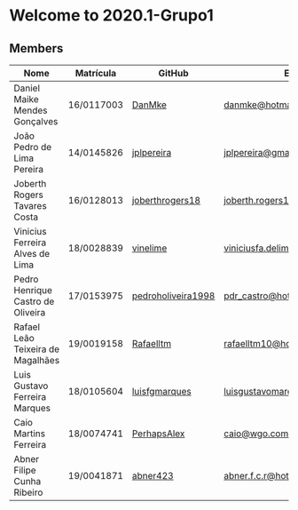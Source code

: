 # Welcome to 2020.1-Grupo1

## Members

| Nome                          | Matrícula  | GitHub             | Email                                | Papel |
|-------------------------------|------------|--------------------|--------------------------------------|-------|
| Daniel Maike Mendes Gonçalves | 16/0117003 | [DanMke](https://github.com/DanMke) | danmke@hotmail.com | DevOps |
| João Pedro de Lima Pereira    | 14/0145826 | [jplpereira](https://github.com/jplpereira) | jplpereira@gmail.com | Product Owner |
| Joberth Rogers Tavares Costa  | 16/0128013 | [joberthrogers18](https://github.com/joberthrogers18) | joberth.rogers18@gmail.com | Scrum Master |
| Vinicius Ferreira Alves de Lima | 18/0028839 | [vinelime](https://github.com/vinelime) | viniciusfa.delima@gmail.com | Desenvolvedor |
| Pedro Henrique Castro de Oliveira | 17/0153975 | [pedroholiveira1998](https://github.com/pedroholiveira1998) | pdr_castro@hotmail.com | Desenvolvedor |
| Rafael Leão Teixeira de Magalhães | 19/0019158 | [Rafaelltm](https://github.com/Rafaelltm) | rafaelltm10@hotmail.com | Desenvolvedor |
| Luis Gustavo Ferreira Marques | 18/0105604 | [luisfgmarques](https://github.com/luisfgmarques) | luisgustavomarques@outlook.com | Desenvolvedor |
| Caio Martins Ferreira | 18/0074741 | [PerhapsAlex](https://github.com/PerhapsAlex) | caio@wgo.com.br | Desenvolvedor |
| Abner Filipe Cunha Ribeiro | 19/0041871 | [abner423](https://github.com/abner423) | abner.f.c.r@hotmail.com | Desenvolvedor |
